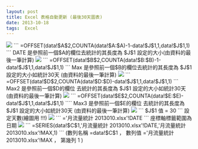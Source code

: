 ```yaml
---
layout: post
title: Excel 表格自動更新 (最後30天圖表)
date: 2013-10-18
tags:  Excel
---
```


<img src="/images/posts/Excel/p5.png">
```
=OFFSET(data!$A$2,COUNTA(data!$A:$A)-1-data!$J$1,1,data!$J$1,1)
```
DATE 是參照前一個$A的欄位去統計的其長度為 $J$1 設定的大小(由資料的最後一筆計算)


<img src="/images/posts/Excel/p6.png"> 
```
=OFFSET(data!$B$2,COUNTA(data!$B:$B)-1-data!$J$1,1,data!$J$1,1)
```
Max 是參照前一個$B的欄位去統計的其長度為 $J$1 設定的大小如統計30天 (由資料的最後一筆計算)

 
<img src="/images/posts/Excel/p7.png">  
```
=OFFSET(data!$D$2,COUNTA(data!$D:$D)-data!$J$1,1,data!$J$1,1)
```
Max2 是參照前一個$D的欄位 去統計的其長度為 $J$1 設定的大小如統計30天 (由資料的最後一筆計算)

 
<img src="/images/posts/Excel/p8.png">  
```
=OFFSET(data!$E$2,COUNTA(data!$E:$E)-data!$J$1,1,data!$J$1,1)
````
Max3 是參照前一個$E的欄位 去統計的其長度為 $J$1 設定的大小如統計30天 (由資料的最後一筆計算)

 
<img src="/images/posts/Excel/p9.png"> 
```
$J$1 值 = 30 
```
設定天數(繪圖用 !!!)

 
<img src="/images/posts/Excel/10.png"> 
```
='月流量統計 2013010.xlsx'!DATE
```
座標軸標籤範圍為日期 

 
<img src="/images/posts/Excel/p11.png"> 
```
=SERIES(data!$C$1,'月流量統計 2013010.xlsx'!DATE,'月流量統計 2013010.xlsx'!MAX,1)
```
(數列名稱 =data!$C$1 ，  數列值 ='月流量統計 2013010.xlsx'!MAX ，  第幾列  1 )

 
